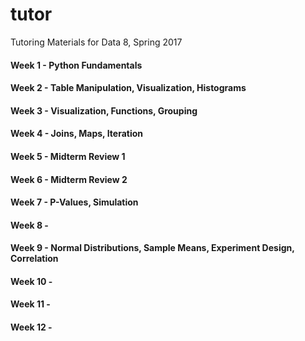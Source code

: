 # tutor
Tutoring Materials for Data 8, Spring 2017

#### Week 1 - Python Fundamentals
#### Week 2 - Table Manipulation, Visualization, Histograms
#### Week 3 - Visualization, Functions, Grouping
#### Week 4 - Joins, Maps, Iteration
#### Week 5 - Midterm Review 1
#### Week 6 - Midterm Review 2
#### Week 7 - P-Values, Simulation
#### Week 8 - 
#### Week 9 - Normal Distributions, Sample Means, Experiment Design, Correlation
#### Week 10 - 
#### Week 11 - 
#### Week 12 - 